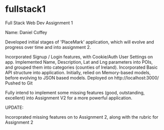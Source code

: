 # fullstack1
Full Stack Web Dev Assignment 1

Name: Daniel Coffey

Developed initial stages of 'PlaceMark' application, which will evolve and progress over time and into assignment 2.

Incorporated Signup / Login features, with Cookie/Auth User Settings on app.
Implemented Name, Description, Lat and Lng parameters into POIs, and grouped them into categories (counties of Ireland).
Incorporated Basic API structure into application.
Initially, relied on Memory-based models, before evolving to JSON based models.
Deployed on http://localhost:3000/
Pushed to Git

Fully intend to implement some missing features (good, outstanding, excellent) into Assignment V2 for a more powerful application.

UPDATE:

Incoroprated missing features on to Assignment 2, along with the rubric for Assignment 2
